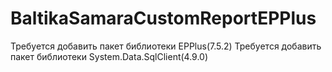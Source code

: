 # BaltikaSamaraCustomReportEPPlus

Требуется добавить пакет библиотеки EPPlus(7.5.2)
Требуется добавить пакет библиотеки System.Data.SqlClient(4.9.0)
